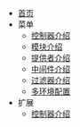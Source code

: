 <!-- docs/_sidebar.md -->

* [首页](md/简介.md)
* 菜单
   * [控制器介绍](md/控制器介绍.md)
   * [模块介绍](md/模块介绍.md)
   * [提供者介绍](md/提供者介绍.md)
   * [中间件介绍](md/中间件.md)
   * [过滤器介绍](md/过滤器.md)
   * [多环境配置](md/多环境配置.md) 
* 扩展
  * [控制器介绍](md/附加模式启动远程调试.md)
  